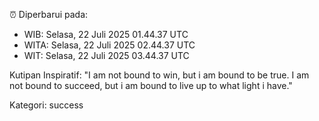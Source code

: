 ⏰ Diperbarui pada:
- WIB: Selasa, 22 Juli 2025 01.44.37 UTC
- WITA: Selasa, 22 Juli 2025 02.44.37 UTC
- WIT: Selasa, 22 Juli 2025 03.44.37 UTC

Kutipan Inspiratif:
"I am not bound to win, but i am bound to be true. I am not bound to succeed, but i am bound to live up to what light i have."


Kategori: success

